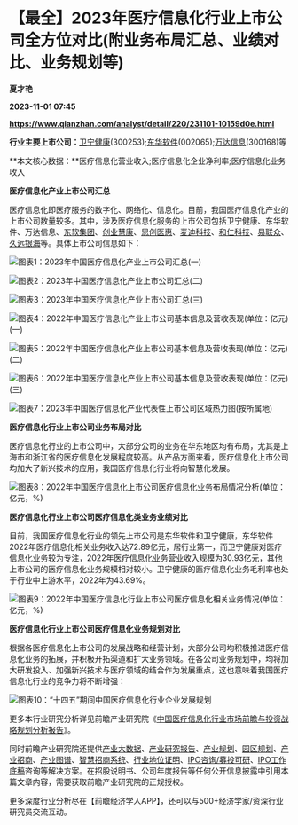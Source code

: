 # 【最全】2023年医疗信息化行业上市公司全方位对比(附业务布局汇总、业绩对比、业务规划等)
**夏才艳**

**2023-11-01 07:45**

**https://www.qianzhan.com/analyst/detail/220/231101-10159d0e.html**

**行业主要上市公司：**[卫宁健康](https://stock.qianzhan.com/hs/zhengquan_300253.SZ.html)(300253);[东华软件](https://stock.qianzhan.com/hs/zhengquan_002065.SZ.html)(002065);[万达信息](https://stock.qianzhan.com/hs/zhengquan_300168.SZ.html)(300168)等

**本文核心数据：**医疗信息化营业收入;医疗信息化企业净利率;医疗信息化业务收入

**医疗信息化产业上市公司汇总**

医疗信息化即医疗服务的数字化、网络化、信息化。目前，我国医疗信息化产业的上市公司数量较多。其中，涉及医疗信息化服务的上市公司包括卫宁健康、东华软件、万达信息、[东软集团](https://stock.qianzhan.com/hs/zhengquan_600718.SH.html)、[创业慧康](https://stock.qianzhan.com/hs/zhengquan_300451.SZ.html)、[思创医惠](https://stock.qianzhan.com/hs/zhengquan_300078.SZ.html)、[麦迪科技](https://stock.qianzhan.com/hs/zhengquan_603990.SH.html)、[和仁科技](https://stock.qianzhan.com/hs/zhengquan_300550.SZ.html)、[易联众](https://stock.qianzhan.com/hs/zhengquan_300096.SZ.html)、[久远银海](https://stock.qianzhan.com/hs/zhengquan_002777.SZ.html)等。具体上市公司信息如下：

![图表1：2023年中国医疗信息化产业上市公司汇总(一)](https://img3.qianzhan.com/news/202311/01/20231101-beca7fc888eda92b.png)

![图表2：2023年中国医疗信息化产业上市公司汇总(二)](https://img3.qianzhan.com/news/202311/01/20231101-9121885e3455b8ef.png)

![图表3：2023年中国医疗信息化产业上市公司汇总(三)](https://img3.qianzhan.com/news/202311/01/20231101-0a58e608e5a5140e.png)

![图表4：2022年中国医疗信息化产业上市公司基本信息及营收表现(单位：亿元)(一)](https://img3.qianzhan.com/news/202311/01/20231101-46ac3cf8da8bc348.png)

![图表5：2022年中国医疗信息化产业上市公司基本信息及营收表现(单位：亿元)(二)](https://img3.qianzhan.com/news/202311/01/20231101-b4021bff572479e5.png)

![图表6：2022年中国医疗信息化产业上市公司基本信息及营收表现(单位：亿元)(三)](https://img3.qianzhan.com/news/202311/01/20231101-27d3b6e916fd9147.png)

![图表7：2023年中国医疗信息化产业代表性上市公司区域热力图(按所属地)](https://img3.qianzhan.com/news/202311/01/20231101-8b1158f77c80f7ec.png)

**医疗信息化行业上市公司业务布局对比**

医疗信息化行业的上市公司中，大部分公司的业务在华东地区均有布局，尤其是上海市和浙江省的医疗信息化发展程度较高。从产品方面来看，医疗信息化上市公司均加大了新兴技术的应用，我国医疗信息化行业将向智慧化发展。

![图表8：2022年中国医疗信息化上市公司医疗信息化业务布局情况分析(单位：亿元，%)](https://img3.qianzhan.com/news/202311/01/20231101-9e527ea05afcfcf3.png)

**医疗信息化行业上市公司医疗信息化类业务业绩对比**

目前，我国医疗信息化行业的领先上市公司是东华软件和卫宁健康，东华软件2022年医疗信息化相关业务收入达72.89亿元，居行业第一，而卫宁健康对医疗信息化业务较为专注，2022年医疗信息化业务营业收入规模为30.93亿元，其他上市公司的医疗信息化业务规模相对较小。卫宁健康的医疗信息化业务毛利率也处于行业中上游水平，2022年为43.69%。

![图表9：2022年中国医疗信息化行业上市公司医疗信息化相关业务情况(单位：亿元，%)](https://img3.qianzhan.com/news/202311/01/20231101-9cc230f2f2d21930.png)

**医疗信息化行业上市公司医疗信息化业务规划对比**

根据各医疗信息化上市公司的发展战略和经营计划，大部分公司均积极推进医疗信息化业务的拓展，并积极开拓渠道和扩大业务领域。在各公司业务规划中，均将加大研发投入、加强新兴技术与医疗领域的结合作为发展重点，这也意味着我国医疗信息化行业的竞争力将不断增强：

![图表10：“十四五”期间中国医疗信息化行业企业发展规划](https://img3.qianzhan.com/news/202311/01/20231101-64f273df0e8ed7db.png)

更多本行业研究分析详见前瞻产业研究院《[中国医疗信息化行业市场前瞻与投资战略规划分析报告](https://bg.qianzhan.com/report/detail/73318fdd7d334c40.html)》。

同时前瞻产业研究院还提供[产业大数据](https://d.qianzhan.com/)、[产业研究报告](https://bg.qianzhan.com/report/hotlist/)、[产业规划](https://f.qianzhan.com/chanyeguihua2/)、[园区规划](https://f.qianzhan.com/yuanqu/)、[产业招商](https://f.qianzhan.com/chanyezhaoshang/)、[产业图谱](https://bg.qianzhan.com/report/lianglian/)、[智慧招商系统](https://z.qianzhan.com/)、[行业地位证明](https://bg.qianzhan.com/report/qyppcs)、[IPO咨询/募投可研](https://ipo.qianzhan.com/mutou/)、[IPO工作底稿](https://ipo.qianzhan.com/digao/)咨询等解决方案。在招股说明书、公司年度报告等任何公开信息披露中引用本篇文章内容，需要获取前瞻产业研究院的正规授权。

更多深度行业分析尽在【前瞻经济学人APP】，还可以与500+经济学家/资深行业研究员交流互动。